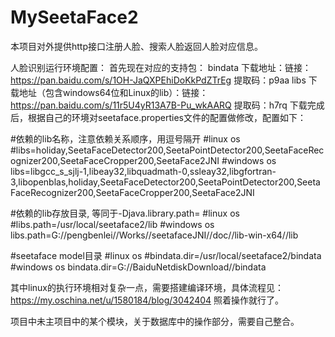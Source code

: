 # MySeetaFace2
本项目对外提供http接口注册人脸、搜索人脸返回人脸对应信息。

人脸识别运行环境配置：
首先现在对应的支持包：
bindata 下载地址：链接：https://pan.baidu.com/s/1OH-JaQXPEhiDoKkPdZTrEg  提取码：p9aa 
libs 下载地址（包含windows64位和Linux的lib）：链接：https://pan.baidu.com/s/11r5U4yR13A7B-Pu_wkAARQ 提取码：h7rq 
下载完成后，根据自己的环境对seetaface.properties文件的配置做修改，配置如下：

#依赖的lib名称，注意依赖关系顺序，用逗号隔开
#linux os
#libs=holiday,SeetaFaceDetector200,SeetaPointDetector200,SeetaFaceRecognizer200,SeetaFaceCropper200,SeetaFace2JNI
#windows os
libs=libgcc_s_sjlj-1,libeay32,libquadmath-0,ssleay32,libgfortran-3,libopenblas,holiday,SeetaFaceDetector200,SeetaPointDetector200,SeetaFaceRecognizer200,SeetaFaceCropper200,SeetaFace2JNI

#依赖的lib存放目录, 等同于-Djava.library.path=
#linux os
#libs.path=/usr/local/seetaface2/lib
#windows os
libs.path=G://pengbenlei//Works//seetafaceJNI//doc//lib-win-x64//lib

#seetaface model目录
#linux os
#bindata.dir=/usr/local/seetaface2/bindata
#windows os
bindata.dir=G://BaiduNetdiskDownload//bindata

其中linux的执行环境相对复杂一点，需要搭建编译环境，具体流程见：https://my.oschina.net/u/1580184/blog/3042404 照着操作就行了。

项目中未主项目中的某个模块，关于数据库中的操作部分，需要自己整合。


